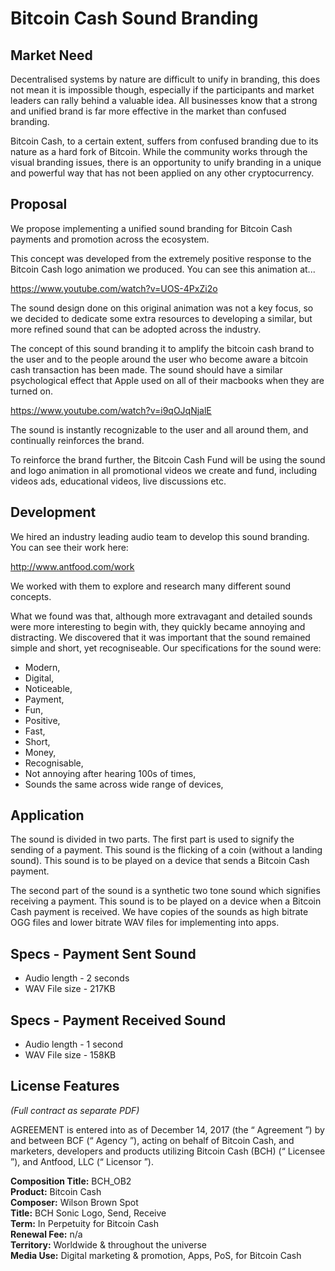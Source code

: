 
# Bitcoin Cash Sound Branding
## Market Need
Decentralised systems by nature are difficult to unify in branding, this does not
mean it is impossible though, especially if the participants and market leaders
can rally behind a valuable idea. All businesses know that a strong and unified
brand is far more effective in the market than confused branding.  

Bitcoin Cash, to a certain extent, suffers from confused branding due to its nature as a hard fork of Bitcoin. While the community works through the visual branding issues, there is an opportunity to unify branding in a unique and powerful way that has not been applied on any other cryptocurrency.  

## Proposal

We propose implementing a unified sound branding for Bitcoin Cash payments and promotion across the ecosystem.  

This concept was developed from the extremely positive response to the Bitcoin Cash logo animation we produced. You can see this animation at...  

https://www.youtube.com/watch?v=UOS-4PxZi2o  

The sound design done on this original animation was not a key focus, so we decided to dedicate some extra resources to developing a similar, but more refined sound that can be adopted across the industry.  

The concept of this sound branding it to amplify the bitcoin cash brand to the user and to the people around the user who become aware a bitcoin cash transaction has been made. The sound should have a similar psychological effect that Apple used on all of their macbooks when they are turned on.  

https://www.youtube.com/watch?v=i9qOJqNjalE  


The sound is instantly recognizable to the user and all around them, and continually reinforces the brand.  

To reinforce the brand further, the Bitcoin Cash Fund will be using the sound and logo animation in all promotional videos we create and fund, including videos ads, educational videos, live discussions etc.

## Development
We hired an industry leading audio team to develop this sound branding. You can see their work here:  

http://www.antfood.com/work  

We worked with them to explore and research many different sound concepts.  

What we found was that, although more extravagant and detailed sounds were more interesting to begin with, they quickly became annoying and distracting. We discovered that it was important that the sound remained simple and short, yet recogniseable. Our specifications for the sound were:  

- Modern,
- Digital,
- Noticeable,
- Payment,
- Fun,
- Positive,
- Fast,
- Short,
- Money,
- Recognisable,
- Not annoying after hearing 100s of times,
- Sounds the same across wide range of devices,
  
## Application
The sound is divided in two parts. The first part is used to signify the sending of a payment. This sound is the flicking of a coin (without a landing sound). This sound is to be played on a device that sends a Bitcoin Cash payment.  
  
The second part of the sound is a synthetic two tone sound which signifies receiving a payment. This sound is to be played on a device when a Bitcoin Cash payment is received. We have copies of the sounds as high bitrate OGG files and lower bitrate WAV files for implementing into apps.

## Specs - Payment Sent Sound
- Audio length - 2 seconds
- WAV File size - 217KB
  
## Specs - Payment Received Sound
- Audio length - 1 second
- WAV File size - 158KB

## License Features
*(Full contract as separate PDF)*

AGREEMENT is entered into as of December 14, 2017 (the “ Agreement ”) by and
between BCF (“ Agency ”), acting on behalf of Bitcoin Cash, and marketers,
developers and products utilizing Bitcoin Cash (BCH) (“ Licensee ”), and Antfood,
LLC (“ Licensor ”).

**Composition Title:** BCH_OB2  
**Product:** Bitcoin Cash  
**Composer:** Wilson Brown Spot  
**Title:** BCH Sonic Logo, Send, Receive  
**Term:** In Perpetuity for Bitcoin Cash  
**Renewal Fee:** n/a  
**Territory:** Worldwide & throughout the universe  
**Media Use:** Digital marketing & promotion, Apps, PoS, for Bitcoin Cash  
